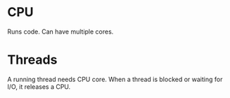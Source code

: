 # CPU

Runs code.
Can have multiple cores.

# Threads

A running thread needs CPU core.
When a thread is blocked or waiting for I/O, it releases a CPU.